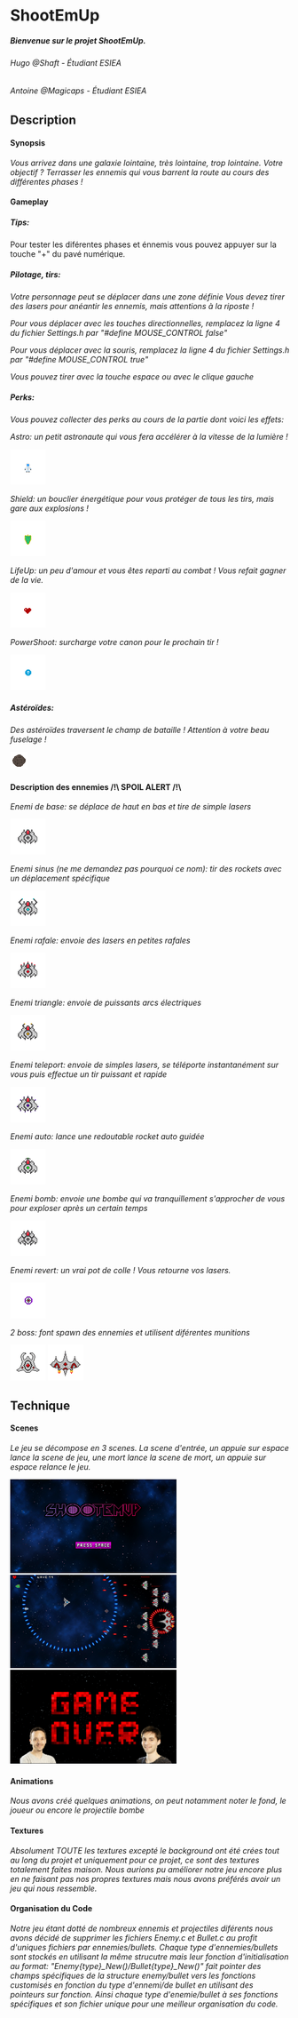 # ShootEmUp
##### Bienvenue sur le projet ShootEmUp.
###### Hugo @Shaft - Étudiant ESIEA
###### Antoine @Magicaps - Étudiant ESIEA

## Description

#### Synopsis
*Vous arrivez dans une galaxie lointaine, très lointaine, trop lointaine.
Votre objectif ? Terrasser les ennemis qui vous barrent la route au cours des différentes phases !*

#### Gameplay

##### Tips:

Pour tester les diférentes phases et énnemis vous pouvez appuyer sur la touche "+" du pavé numérique.

##### Pilotage, tirs:

*Votre personnage peut se déplacer dans une zone définie*
*Vous devez tirer des lasers pour anéantir les ennemis, mais attentions à la riposte !*

*Pour vous déplacer avec les touches directionnelles, remplacez la ligne 4 du fichier Settings.h par "#define MOUSE_CONTROL false"*

*Pour vous déplacer avec la souris, remplacez la ligne 4 du fichier Settings.h par "#define MOUSE_CONTROL true"*

*Vous pouvez tirer avec la touche espace ou avec le clique gauche*

##### Perks:
*Vous pouvez collecter des perks au cours de la partie dont voici les effets:*

*Astro: un petit astronaute qui vous fera accélérer à la vitesse de la lumière !*

![](https://github.com/Shaft-3796/S1_Tp_Final/blob/shaft/src/Assets/Perks/Perk_Astro.png)

*Shield: un bouclier énergétique pour vous protéger de tous les tirs, mais gare aux explosions !*

![](https://github.com/Shaft-3796/S1_Tp_Final/blob/shaft/src/Assets/Perks/Perk_Shield.png)

*LifeUp: un peu d'amour et vous êtes reparti au combat ! Vous refait gagner de la vie.*

![](https://github.com/Shaft-3796/S1_Tp_Final/blob/shaft/src/Assets/Perks/Perk_LifeUp.png)

*PowerShoot: surcharge votre canon pour le prochain tir !*

![](https://github.com/Shaft-3796/S1_Tp_Final/blob/shaft/src/Assets/Perks/Perk_PowerShoot.png)

##### Astéroïdes:
*Des astéroïdes traversent le champ de bataille ! Attention à votre beau fuselage !*

![](https://github.com/Shaft-3796/S1_Tp_Final/blob/shaft/src/Assets/Gameplay/Asteroid.png)

#### Description des ennemies /!\ SPOIL ALERT /!\
*Enemi de base: se déplace de haut en bas et tire de simple lasers*

![](https://github.com/Shaft-3796/S1_Tp_Final/blob/shaft/src/Assets/Enemy/BaseEnemy.png)

*Enemi sinus (ne me demandez pas pourquoi ce nom): tir des rockets avec un déplacement spécifique*

![](https://github.com/Shaft-3796/S1_Tp_Final/blob/develop/src/Assets/Enemy/EnemySin.png)

*Enemi rafale: envoie des lasers en petites rafales*

![](https://github.com/Shaft-3796/S1_Tp_Final/blob/develop/src/Assets/Enemy/EnemyRafale.png)

*Enemi triangle: envoie de puissants arcs électriques*

![](https://github.com/Shaft-3796/S1_Tp_Final/blob/develop/src/Assets/Enemy/EnemyTriangle.png)

*Enemi teleport: envoie de simples lasers, se téléporte instantanément sur vous puis effectue un tir puissant et rapide*

![](https://github.com/Shaft-3796/S1_Tp_Final/blob/develop/src/Assets/Enemy/EnemyTeleport.png)

*Enemi auto: lance une redoutable rocket auto guidée*

![](https://github.com/Shaft-3796/S1_Tp_Final/blob/develop/src/Assets/Enemy/EnemyAuto.png)

*Enemi bomb: envoie une bombe qui va tranquillement s'approcher de vous pour exploser après un certain temps*

![](https://github.com/Shaft-3796/S1_Tp_Final/blob/develop/src/Assets/Enemy/EnemyBomb.png)

*Enemi revert: un vrai pot de colle ! Vous retourne vos lasers.*

![](https://github.com/Shaft-3796/S1_Tp_Final/blob/develop/src/Assets/Enemy/EnemyRevert.png)

*2 boss: font spawn des ennemies et utilisent diférentes munitions*

![](https://github.com/Shaft-3796/S1_Tp_Final/blob/develop/src/Assets/Enemy/Boss1.png)
![](https://github.com/Shaft-3796/S1_Tp_Final/blob/develop/src/Assets/Enemy/Boss2.png)


## Technique

#### Scenes

*Le jeu se décompose en 3 scenes. La scene d'entrée, un appuie sur espace lance la scene de jeu, une mort lance la scene de mort, un appuie sur espace relance le jeu.*

<img src="https://github.com/Shaft-3796/S1_Tp_Final/blob/develop/src/Assets/Md/MenuScene.png" width="300" height="auto"><img src="https://github.com/Shaft-3796/S1_Tp_Final/blob/develop/src/Assets/Md/GameScene.png" width="300" height="auto"><img src="https://github.com/Shaft-3796/S1_Tp_Final/blob/develop/src/Assets/Md/DeathScene.png" width="300" height="auto">

#### Animations 
*Nous avons créé quelques animations, on peut notamment noter le fond, le joueur ou encore le projectile bombe*

#### Textures
*Absolument TOUTE les textures excepté le background ont été crées tout au long du projet et uniquement pour ce projet, ce sont des textures totalement faites maison. Nous aurions pu améliorer notre jeu encore plus en ne faisant pas nos propres textures mais nous avons préférés avoir un jeu qui nous ressemble.*

#### Organisation du Code

*Notre jeu étant dotté de nombreux ennemis et projectiles diférents nous avons décidé de supprimer les fichiers Enemy.c et Bullet.c au profit d'uniques fichiers par ennemies/bullets. Chaque type d'ennemies/bullets sont stockés en utilisant la même strucutre mais leur fonction d'initialisation au format: "Enemy{type}_New()/Bullet{type}_New()" fait pointer des champs spécifiques de la structure enemy/bullet vers les fonctions customisés en fonction du type d'ennemi/de bullet en utilisant des pointeurs sur fonction. Ainsi chaque type d'enemie/bullet à ses fonctions spécifiques et son fichier unique pour une meilleur organisation du code.*


